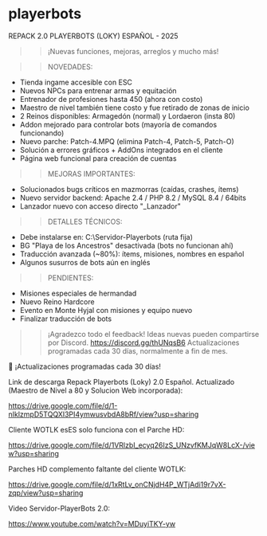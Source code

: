 # playerbots

   REPACK 2.0 PLAYERBOTS (LOKY)  ESPAÑOL - 2025


>> ¡Nuevas funciones, mejoras, arreglos y mucho más!

>> NOVEDADES:
- Tienda ingame accesible con ESC
- Nuevos NPCs para entrenar armas y equitación
- Entrenador de profesiones hasta 450 (ahora con costo)
- Maestro de nivel también tiene costo y fue retirado de zonas de inicio
- 2 Reinos disponibles: Armagedón (normal) y Lordaeron (insta 80)
- Addon mejorado para controlar bots (mayoría de comandos funcionando)
- Nuevo parche: Patch-4.MPQ (elimina Patch-4, Patch-5, Patch-O)
- Solución a errores gráficos + AddOns integrados en el cliente
- Página web funcional para creación de cuentas

>> MEJORAS IMPORTANTES:
- Solucionados bugs críticos en mazmorras (caídas, crashes, ítems)
- Nuevo servidor backend: Apache 2.4 / PHP 8.2 / MySQL 8.4 / 64bits
- Lanzador nuevo con acceso directo "_Lanzador"

>> DETALLES TÉCNICOS:
- Debe instalarse en: C:\Servidor-Playerbots (ruta fija)
- BG "Playa de los Ancestros" desactivada (bots no funcionan ahí)
- Traducción avanzada (~80%): ítems, misiones, nombres en español
- Algunos susurros de bots aún en inglés

>> PENDIENTES:
- Misiones especiales de hermandad
- Nuevo Reino Hardcore
- Evento en Monte Hyjal con misiones y equipo nuevo
- Finalizar traducción de bots

>> ¡Agradezco todo el feedback!
Ideas nuevas pueden compartirse por Discord.
>> https://discord.gg/thUNqsB6
Actualizaciones programadas cada 30 días, normalmente a fin de mes.

📆 ¡Actualizaciones programadas cada 30 días!


Link de descarga Repack Playerbots (Loky) 2.0 Español.
Actualizado (Maestro de Nivel a 80 y Solucion Web incorporada):

https://drive.google.com/file/d/1-nIklzmpD5TQQXI3PI4ymwusvbdA8bRf/view?usp=sharing



Cliente WOTLK esES solo funciona con el Parche HD:

https://drive.google.com/file/d/1VRlzbI_ecyq26IzS_UNzvfKMJqW8LcX-/view?usp=sharing



Parches HD complemento faltante del cliente WOTLK:

https://drive.google.com/file/d/1xRtLv_onCNjdH4P_WTjAdi19r7vX-zqp/view?usp=sharing



Video Servidor-PlayerBots 2.0:

https://www.youtube.com/watch?v=MDuyiTKY-yw

